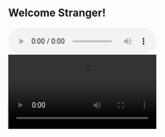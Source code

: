 ## Welcome Stranger!

<audio controls="controls">
  <source type="audio/mp3" src="./audio/1.mov"></source>
</audio>

<video controls="controls">
  <source type="video/mp4" src="filename.mp4"></source>
</video>